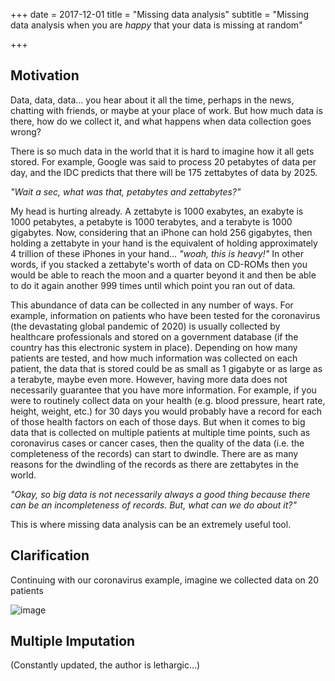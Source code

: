 +++
date = 2017-12-01
title = "Missing data analysis"
subtitle = "Missing data analysis when you are *happy* that your data is missing at random"

+++

## Motivation

Data, data, data... you hear about it all the time, perhaps in the news, chatting with friends, or maybe at your place of work. But how much data is there, how do we collect it, and what happens when data collection goes wrong?

There is so much data in the world that it is hard to imagine how it all gets stored. For example, Google was said to process 20 petabytes of data per day, and the IDC predicts that there will be 175 zettabytes of data by 2025.

*"Wait a sec, what was that, petabytes and zettabytes?"*

My head is hurting already. A zettabyte is 1000 exabytes, an exabyte is 1000 petabytes, a petabyte is 1000 terabytes, and a terabyte is 1000 gigabytes. Now, considering that an iPhone can hold 256 gigabytes, then holding a zettabyte in your hand is the equivalent of holding approximately 4 trillion of these iPhones in your hand... *"woah, this is heavy!"* In other words, if you stacked a zettabyte's worth of data on CD-ROMs then you would be able to reach the moon and a quarter beyond it and then be able to do it again another 999 times until which point you ran out of data.  

This abundance of data can be collected in any number of ways. For example, information on patients who have been tested for the coronavirus (the devastating global pandemic of 2020) is usually collected by healthcare professionals and stored on a government database (if the country has this electronic system in place). Depending on how many patients are tested, and how much information was collected on each patient, the data that is stored could be as small as 1 gigabyte or as large as a terabyte, maybe even more. However, having more data does not necessarily guarantee that you have more information. For example, if you were to routinely collect data on your health (e.g. blood pressure, heart rate, height, weight, etc.) for 30 days you would probably have a record for each of those health factors on each of those days. But when it comes to big data that is collected on multiple patients at multiple time points, such as coronavirus cases or cancer cases, then the quality of the data (i.e. the completeness of the records) can start to dwindle. There are as many reasons for the dwindling of the records as there are zettabytes in the world.

*"Okay, so big data is not necessarily always a good thing because there can be an incompleteness of records. But, what can we do about it?"*

This is where missing data analysis can be an extremely useful tool.

## Clarification

Continuing with our coronavirus example, imagine we collected data on 20 patients

![image](https://user-images.githubusercontent.com/33094651/79448285-14187780-7fd9-11ea-8680-24161a1c9937.png)


## Multiple Imputation


(Constantly updated, the author is lethargic...)
